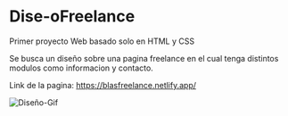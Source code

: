 # Dise-oFreelance
Primer proyecto Web basado solo en HTML y CSS

Se busca un diseño sobre una pagina freelance en el cual tenga distintos modulos como informacion y contacto.

Link de la pagina: https://blasfreelance.netlify.app/

![Diseño-Gif](https://user-images.githubusercontent.com/81719352/205018411-3b51670d-601c-4846-98b0-ed4917d9aa7d.gif)
